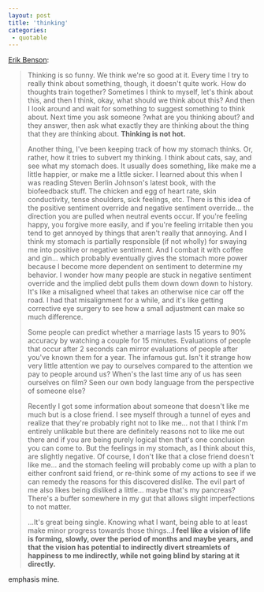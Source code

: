 ```yaml
---
layout: post
title: 'thinking'
categories:
 - quotable
---
```


<a href="http://erikbenson.com/entries/2005/02/02/positive_sentiment_override.html">Erik Benson</a>:<blockquote>Thinking is so funny. We think we're so good at it. Every time I try to really think about something, though, it doesn't quite work. How do thoughts train together? Sometimes I think to myself, let's think about this, and then I think, okay, what should we think about this? And then I look around and wait for something to suggest something to think about. Next time you ask someone ?what are you thinking about? and they answer, then ask what exactly they are thinking about the thing that they are thinking about. <strong>Thinking is not hot.</strong>



Another thing, I've been keeping track of how my stomach thinks. Or, rather, how it tries to subvert my thinking. I think about cats, say, and see what my stomach does. It usually does something, like make me a little happier, or make me a little sicker. I learned about this when I was reading Steven Berlin Johnson's latest book, with the biofeedback stuff. The chicken and egg of heart rate, skin conductivity, tense shoulders, sick feelings, etc. There is this idea of the positive sentiment override and negative sentiment override... the direction you are pulled when neutral events occur. If you're feeling happy, you forgive more easily, and if you're feeling irritable then you tend to get annoyed by things that aren't really that annoying. And I think my stomach is partially responsible (if not wholly) for swaying me into positive or negative sentiment. And I combat it with coffee and gin... which probably eventually gives the stomach more power because I become more dependent on sentiment to determine my behavior. I wonder how many people are stuck in negative sentiment override and the implied debt pulls them down down down to history. It's like a misaligned wheel that takes an otherwise nice car off the road. I had that misalignment for a while, and it's like getting corrective eye surgery to see how a small adjustment can make so much difference. 



Some people can predict whether a marriage lasts 15 years to 90% accuracy by watching a couple for 15 minutes. Evaluations of people that occur after 2 seconds can mirror evaluations of people after you've known them for a year. The infamous gut. Isn't it strange how very little attention we pay to ourselves compared to the attention we pay to people around us? When's the last time any of us has seen ourselves on film? Seen our own body language from the perspective of someone else? 



Recently I got some information about someone that doesn't like me much but is a close friend. I see myself through a tunnel of eyes and realize that they're probably right not to like me... not that I think I'm entirely unlikable but there are definitely reasons not to like me out there and if you are being purely logical then that's one conclusion you can come to. But the feelings in my stomach, as I think about this, are slightly negative. Of course, I don't like that a close friend doesn't like me... and the stomach feeling will probably come up with a plan to either confront said friend, or re-think some of my actions to see if we can remedy the reasons for this discovered dislike. The evil part of me also likes being disliked a little... maybe that's my pancreas? There's a buffer somewhere in my gut that allows slight imperfections to not matter. 



...It's great being single. Knowing what I want, being able to at least make minor progress towards those things...<strong>I feel like a vision of life is forming, slowly, over the period of months and maybe years, and that the vision has potential to indirectly divert streamlets of happiness to me indirectly, while not going blind by staring at it directly.</strong>

</blockquote>emphasis mine.